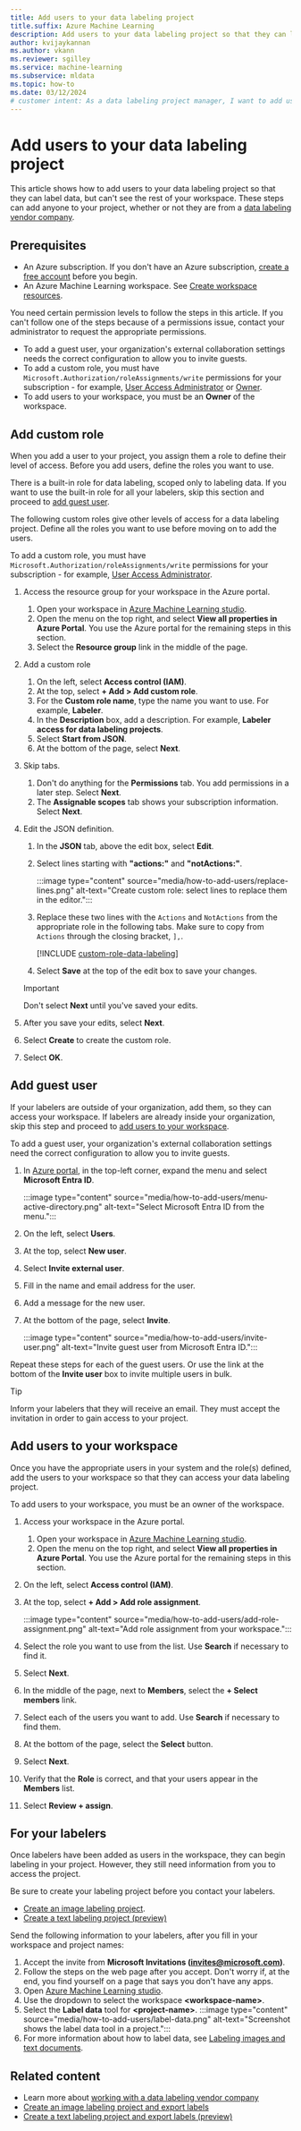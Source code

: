 ```yaml
---
title: Add users to your data labeling project
title.suffix: Azure Machine Learning
description: Add users to your data labeling project so that they can label data, but not see the rest of your workspace.
author: kvijaykannan 
ms.author: vkann 
ms.reviewer: sgilley
ms.service: machine-learning
ms.subservice: mldata
ms.topic: how-to
ms.date: 03/12/2024
# customer intent: As a data labeling project manager, I want to add users to my data labeling project so that they can label data, but with restricted permissions.
---
```


# Add users to your data labeling project

This article shows how to add users to your data labeling project so that they can label data, but can't see the rest of your workspace. These steps can add anyone to your project, whether or not they are from a [data labeling vendor company](how-to-outsource-data-labeling.md).
  
## Prerequisites

* An Azure subscription. If you don't have an Azure subscription, [create a free account](https://azure.microsoft.com/free) before you begin.
* An Azure Machine Learning workspace. See [Create workspace resources](quickstart-create-resources.md).

You need certain permission levels to follow the steps in this article. If you can't follow one of the steps because of a permissions issue, contact your administrator to request the appropriate permissions.

* To add a guest user, your organization's external collaboration settings needs the correct configuration to allow you to invite guests.
* To add a custom role, you must have `Microsoft.Authorization/roleAssignments/write` permissions for your subscription - for example, [User Access Administrator](../../articles/role-based-access-control/built-in-roles.md#user-access-administrator) or [Owner](../../articles/role-based-access-control/built-in-roles.md#owner).
* To add users to your workspace, you must be an **Owner** of the workspace.

## Add custom role

When you add a user to your project, you assign them a role to define their level of access. Before you add users, define the roles you want to use.

There is a built-in role for data labeling, scoped only to labeling data. If you want to use the built-in role for all your labelers, skip this section and proceed to [add guest user](#add-guest-user).  

The following custom roles give other levels of access for a data labeling project. Define all the roles you want to use before moving on to add the users.

 To add a custom role, you must have `Microsoft.Authorization/roleAssignments/write` permissions for your subscription - for example, [User Access Administrator](../../articles/role-based-access-control/built-in-roles.md).

1. Access the resource group for your workspace in the Azure portal. 
    1. Open your workspace in [Azure Machine Learning studio](https://ml.azure.com).
    1. Open the menu on the top right, and select **View all properties in Azure Portal**. You use the Azure portal for the remaining steps in this section.
    1. Select the **Resource group** link in the middle of the page.
1. Add a custom role
    1. On the left, select **Access control (IAM)**.
    1. At the top, select **+ Add > Add custom role**.
    1. For the **Custom role name**, type the name you want to use. For example, **Labeler**.
    1. In the **Description** box, add a description. For example, **Labeler access for data labeling projects**.
    1. Select **Start from JSON**.
    1. At the bottom of the page, select **Next**.
1. Skip tabs.
    1. Don't do anything for the **Permissions** tab. You add permissions in a later step. Select **Next**.
    1. The **Assignable scopes** tab shows your subscription information. Select **Next**.
1. Edit the JSON definition.
    1. In the **JSON** tab, above the edit box, select **Edit**.
    1. Select lines starting with **"actions:"** and **"notActions:"**.

        :::image type="content" source="media/how-to-add-users/replace-lines.png" alt-text="Create custom role: select lines to replace them in the editor.":::

    1. Replace these two lines with the `Actions` and `NotActions` from the appropriate role in the following tabs. Make sure to copy from `Actions` through the closing bracket, `],`.

        [!INCLUDE [custom-role-data-labeling](includes/custom-role-data-labeling.md)]

    1. Select **Save** at the top of the edit box to save your changes.

    > [!IMPORTANT]
    > Don't select **Next** until you've saved your edits.

1. After you save your edits, select **Next**.
1. Select **Create** to create the custom role.
1. Select **OK**.

## Add guest user

If your labelers are outside of your organization, add them, so they can access your workspace. If labelers are already inside your organization, skip this step and proceed to [add users to your workspace](#add-users-to-your-workspace).

To add a guest user, your organization's external collaboration settings need the correct configuration to allow you to invite guests.

1. In [Azure portal](https://portal.azure.com), in the top-left corner, expand the menu and select **Microsoft Entra ID**.

    :::image type="content" source="media/how-to-add-users/menu-active-directory.png" alt-text="Select Microsoft Entra ID from the menu.":::

1. On the left, select **Users**.
1. At the top, select **New user**.
1. Select **Invite external user**.
1. Fill in the name and email address for the user.
1. Add a message for the new user.
1. At the bottom of the page, select **Invite**.

    :::image type="content" source="media/how-to-add-users/invite-user.png" alt-text="Invite guest user from Microsoft Entra ID.":::

Repeat these steps for each of the guest users. Or use the link at the bottom of the **Invite user** box to invite multiple users in bulk.

> [!TIP]
> Inform your labelers that they will receive an email. They must accept the invitation in order to gain access to your project.

## Add users to your workspace

Once you have the appropriate users in your system and the role(s) defined, add the users to your workspace so that they can access your data labeling project.

To add users to your workspace, you must be an owner of the workspace.

1. Access your workspace in the Azure portal. 
    1. Open your workspace in [Azure Machine Learning studio](https://ml.azure.com).
    1. Open the menu on the top right, and select **View all properties in Azure Portal**. You use the Azure portal for the remaining steps in this section.
1. On the left, select **Access control (IAM)**.
1. At the top, select **+ Add > Add role assignment**.

    :::image type="content" source="media/how-to-add-users/add-role-assignment.png" alt-text="Add role assignment from your workspace.":::

1. Select the role you want to use from the list. Use **Search** if necessary to find it.
1. Select **Next**.
1. In the middle of the page, next to **Members**, select the **+ Select members** link.
1. Select each of the users you want to add. Use **Search** if necessary to find them.
1. At the bottom of the page, select the **Select** button.
1. Select **Next**.
1. Verify that the **Role** is correct, and that your users appear in the **Members** list.
1. Select **Review + assign**.

## For your labelers

Once labelers have been added as users in the workspace, they can begin labeling in your project. However, they still need information from you to access the project.

Be sure to create your labeling project before you contact your labelers.

* [Create an image labeling project](how-to-create-image-labeling-projects.md).
* [Create a text labeling project (preview)](how-to-create-text-labeling-projects.md)

Send the following information to your labelers, after you fill in your workspace and project names:

1. Accept the invite from **Microsoft Invitations (invites@microsoft.com)**.
1. Follow the steps on the web page after you accept. Don't worry if, at the end, you find yourself on a page that says you don't have any apps.
1. Open [Azure Machine Learning studio](https://ml.azure.com).
1. Use the dropdown to select the workspace **\<workspace-name\>**.
1. Select the **Label data** tool for **\<project-name\>**.
    :::image type="content" source="media/how-to-add-users/label-data.png" alt-text="Screenshot shows the label data tool in a project.":::
1. For more information about how to label data, see [Labeling images and text documents](how-to-label-data.md).

## Related content

* Learn more about [working with a data labeling vendor company](how-to-outsource-data-labeling.md)
* [Create an image labeling project and export labels](how-to-create-image-labeling-projects.md)
* [Create a text labeling project and export labels (preview)](how-to-create-text-labeling-projects.md)

